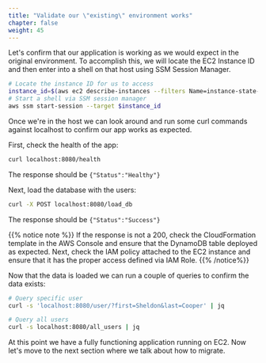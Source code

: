 ```yaml
---
title: "Validate our \"existing\" environment works"
chapter: false
weight: 45
---
```


Let's confirm that our application is working as we would expect in the original environment.
To accomplish this, we will locate the EC2 Instance ID and then enter into a shell on that host using SSM Session Manager.

```bash
# Locate the instance ID for us to access
instance_id=$(aws ec2 describe-instances --filters Name=instance-state-name,Values=running Name=tag:Name,Values=BuildEc2EnvironmentStack/ApplicationASG --query Reservations[].Instances[0].InstanceId --output text)
# Start a shell via SSM session manager
aws ssm start-session --target $instance_id
```

Once we're in the host we can look around and run some curl commands against localhost to confirm our app works as expected.

First, check the health of the app:

```bash
curl localhost:8080/health
```

The response should be `{"Status":"Healthy"}`

Next, load the database with the users:

```bash
curl -X POST localhost:8080/load_db
```

The response should be `{"Status":"Success"}`

{{% notice note %}}
If the response is not a 200, check the CloudFormation template in the AWS Console and ensure that the DynamoDB table deployed as expected.
Next, check the IAM policy attached to the EC2 instance and ensure that it has the proper access defined via IAM Role.
{{% /notice%}}

Now that the data is loaded we can run a couple of queries to confirm the data exists:

```bash
# Query specific user
curl -s 'localhost:8080/user/?first=Sheldon&last=Cooper' | jq
```

```bash
# Query all users
curl -s localhost:8080/all_users | jq
```

At this point we have a fully functioning application running on EC2. 
Now let's move to the next section where we talk about how to migrate.
